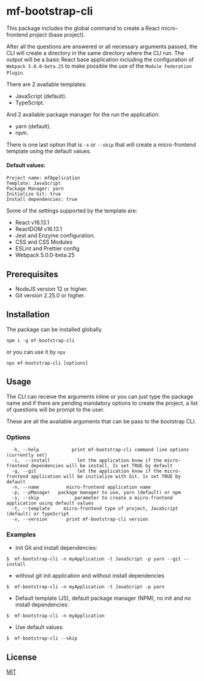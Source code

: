 # mf-bootstrap-cli

This package includes the global command to create a React micro-frontend project (base project).

After all the questions are answered or all necessary arguments passed, the CLI will create a directory in the same directory where the CLI run. The output will be a basic React base application including the configuration of `Webpack 5.0.0-beta.25` to make possible the use of the `Module Federation Plugin`.

There are 2 available templates:

- JavaScript (default).
- TypeScript.

And 2 available package manager for the run the application:

- yarn (default).
- npm.

There is one last option that is `-s` or `--skip` that will create a micro-frontend template using the default values.

#### Default values:

    Project name: mfApplication
    Template: JavaScript
    Package Manager: yarn
    Initialize Git: true
    Install dependencies: true

Some of the settings supported by the template are:

- React v16.13.1
- ReactDOM v16.13.1
- Jest and Enzyme configuration.
- CSS and CSS Modules
- ESLint and Prettier config
- Webpack 5.0.0-beta.25

## Prerequisites

- NodeJS version 12 or higher.
- Git version 2.25.0 or higher.

## Installation

The package can be installed globally.

```
npm i -g mf-bootstrap-cli
```

or you can use it by `npx`

```
npx mf-bootstrap-cli [options]
```

## Usage

The CLI can receive the arguments inline or you can just type the package name and if there are pending mandatory options to create the project, a list of questions will be prompt to the user.

These are all the available arguments that can be pass to the bootstrap CLI.

### Options

```
  -h, --help            print mf-bootstrap-cli command line options (currently set)
  -i,  --install          let the application know if the micro-frontend dependencies will be install. Is set TRUE by default
  -g, --git               let the application know if the micro-frontend application will be initialize with Git. Is set TRUE by default
  -n, --name          micro-frontend application name
  -p, --pManager   package manager to use, yarn (default) or npm
  -s, --skip             parameter to create a micro-frontend application using default values
  -t, --template     micro-frontend type of project, JavaScript (default) or TypeScript
  -v, --version       print mf-bootstrap-cli version
```

### Examples

- Init Git and install dependencies:

```
$  mf-bootstrap-cli -n myApplication -t JavaScript -p yarn --git --install
```

- without git init application and without install dependencies

```
$  mf-bootstrap-cli -n myApplication -t JavaScript -p yarn
```

- Default template (JS), default package manager (NPM), no init and no install dependencies:

```
$  mf-bootstrap-cli -n myApplication
```

- Use default values:

```
$  mf-bootstrap-cli --skip
```

## License

[MIT](./LICENSE)
